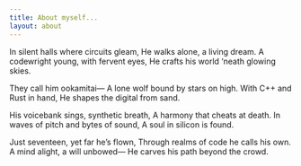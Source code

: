 ```yaml
---
title: About myself...
layout: about
---
```


In silent halls where circuits gleam,
He walks alone, a living dream.
A codewright young, with fervent eyes,
He crafts his world ‘neath glowing skies.

They call him ookamitai—
A lone wolf bound by stars on high.
With C++ and Rust in hand,
He shapes the digital from sand.

His voicebank sings, synthetic breath,
A harmony that cheats at death.
In waves of pitch and bytes of sound,
A soul in silicon is found.

Just seventeen, yet far he’s flown,
Through realms of code he calls his own.
A mind alight, a will unbowed—
He carves his path beyond the crowd.
